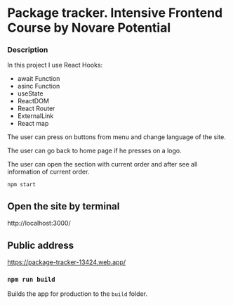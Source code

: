 # Package tracker. Intensive Frontend Course by Novare Potential

### Description

In this project I use React Hooks:

- await Function
- asinc Function
- useState
- ReactDOM
- React Router
- ExternalLink
- React map

The user can press on buttons from menu and change language of the site.

The user can go back to home page if he presses on a logo.

The user can open the section with current order and after see all information of current order.

```
npm start
```

## Open the site by terminal

http://localhost:3000/

## Public address

https://package-tracker-13424.web.app/

### `npm run build`

Builds the app for production to the `build` folder.
